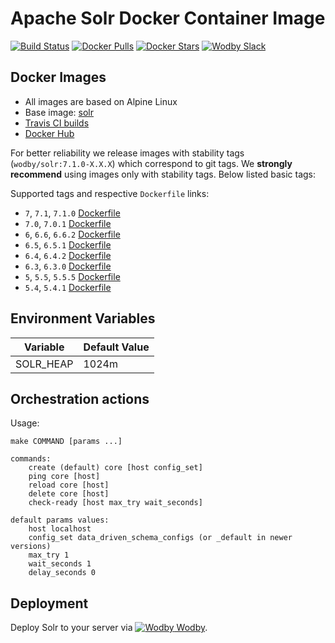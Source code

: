 # Apache Solr Docker Container Image

[![Build Status](https://travis-ci.org/wodby/solr.svg?branch=master)](https://travis-ci.org/wodby/solr)
[![Docker Pulls](https://img.shields.io/docker/pulls/wodby/solr.svg)](https://hub.docker.com/r/wodby/solr)
[![Docker Stars](https://img.shields.io/docker/stars/wodby/solr.svg)](https://hub.docker.com/r/wodby/solr)
[![Wodby Slack](http://slack.wodby.com/badge.svg)](http://slack.wodby.com)

## Docker Images

* All images are based on Alpine Linux
* Base image: [solr](https://hub.docker.com/r/_/solr/)
* [Travis CI builds](https://travis-ci.org/wodby/solr) 
* [Docker Hub](https://hub.docker.com/r/wodby/solr)

For better reliability we release images with stability tags (`wodby/solr:7.1.0-X.X.X`) which correspond to git tags. We **strongly recommend** using images only with stability tags. Below listed basic tags:

Supported tags and respective `Dockerfile` links:

* `7`, `7.1`, `7.1.0` [Dockerfile](https://github.com/wodby/solr/tree/master/Dockerfile)
* `7.0`, `7.0.1` [Dockerfile](https://github.com/wodby/solr/tree/master/Dockerfile)
* `6`, `6.6`, `6.6.2` [Dockerfile](https://github.com/wodby/solr/tree/master/Dockerfile)
* `6.5`, `6.5.1` [Dockerfile](https://github.com/wodby/solr/tree/master/Dockerfile)
* `6.4`, `6.4.2` [Dockerfile](https://github.com/wodby/solr/tree/master/Dockerfile)
* `6.3`, `6.3.0` [Dockerfile](https://github.com/wodby/solr/tree/master/Dockerfile)
* `5`, `5.5`, `5.5.5` [Dockerfile](https://github.com/wodby/solr/tree/master/Dockerfile)
* `5.4`, `5.4.1` [Dockerfile](https://github.com/wodby/solr/tree/master/Dockerfile)

## Environment Variables

| Variable  | Default Value |
| --------- | ------------- |
| SOLR_HEAP | 1024m         |

## Orchestration actions

Usage:
```
make COMMAND [params ...]

commands:
    create (default) core [host config_set] 
    ping core [host]
    reload core [host]
    delete core [host]
    check-ready [host max_try wait_seconds]
 
default params values:
    host localhost
    config_set data_driven_schema_configs (or _default in newer versions)
    max_try 1
    wait_seconds 1
    delay_seconds 0
```

## Deployment

Deploy Solr to your server via [![Wodby](https://www.google.com/s2/favicons?domain=wodby.com) Wodby](https://cloud.wodby.com/stackhub/dc8074a9-f27d-44a8-8f88-5922b4e16d2f).
